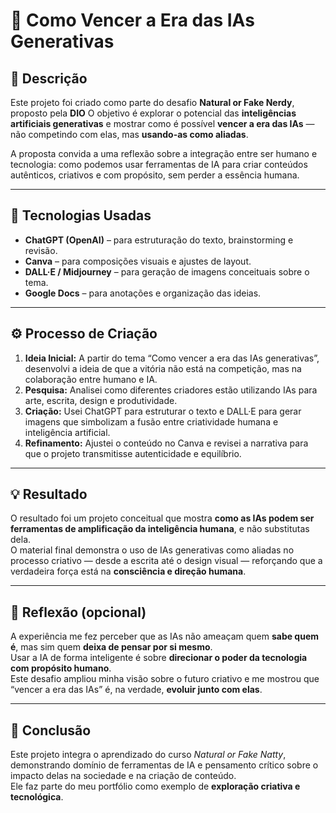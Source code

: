 # 🤖 Como Vencer a Era das IAs Generativas

## 📘 Descrição
Este projeto foi criado como parte do desafio **Natural or Fake Nerdy**, proposto pela **DIO**
O objetivo é explorar o potencial das **inteligências artificiais generativas** e mostrar como é possível **vencer a era das IAs** — não competindo com elas, mas **usando-as como aliadas**.

A proposta convida a uma reflexão sobre a integração entre ser humano e tecnologia: como podemos usar ferramentas de IA para criar conteúdos autênticos, criativos e com propósito, sem perder a essência humana.

---

## 🧰 Tecnologias Usadas
- **ChatGPT (OpenAI)** – para estruturação do texto, brainstorming e revisão.  
- **Canva** – para composições visuais e ajustes de layout.  
- **DALL·E / Midjourney** – para geração de imagens conceituais sobre o tema.  
- **Google Docs** – para anotações e organização das ideias.  

---

## ⚙️ Processo de Criação
1. **Ideia Inicial:** A partir do tema “Como vencer a era das IAs generativas”, desenvolvi a ideia de que a vitória não está na competição, mas na colaboração entre humano e IA.  
2. **Pesquisa:** Analisei como diferentes criadores estão utilizando IAs para arte, escrita, design e produtividade.  
3. **Criação:** Usei ChatGPT para estruturar o texto e DALL·E para gerar imagens que simbolizam a fusão entre criatividade humana e inteligência artificial.  
4. **Refinamento:** Ajustei o conteúdo no Canva e revisei a narrativa para que o projeto transmitisse autenticidade e equilíbrio.  

---

## 💡 Resultado
O resultado foi um projeto conceitual que mostra **como as IAs podem ser ferramentas de amplificação da inteligência humana**, e não substitutas dela.  
O material final demonstra o uso de IAs generativas como aliadas no processo criativo — desde a escrita até o design visual — reforçando que a verdadeira força está na **consciência e direção humana**.

---

## 💭 Reflexão (opcional)
A experiência me fez perceber que as IAs não ameaçam quem **sabe quem é**, mas sim quem **deixa de pensar por si mesmo**.  
Usar a IA de forma inteligente é sobre **direcionar o poder da tecnologia com propósito humano**.  
Este desafio ampliou minha visão sobre o futuro criativo e me mostrou que “vencer a era das IAs” é, na verdade, **evoluir junto com elas**.

---

## 🧩 Conclusão
Este projeto integra o aprendizado do curso *Natural or Fake Natty*, demonstrando domínio de ferramentas de IA e pensamento crítico sobre o impacto delas na sociedade e na criação de conteúdo.  
Ele faz parte do meu portfólio como exemplo de **exploração criativa e tecnológica**.
